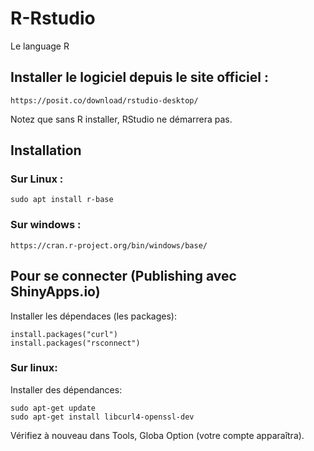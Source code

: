 # R-Rstudio
Le language R

## Installer le logiciel depuis le site officiel :
```
https://posit.co/download/rstudio-desktop/
```
Notez que sans R installer, RStudio ne démarrera pas.
## Installation
### Sur Linux :
```
sudo apt install r-base
```
### Sur windows :
```
https://cran.r-project.org/bin/windows/base/
```
## Pour se connecter (Publishing avec ShinyApps.io)
Installer les dépendaces (les packages):
```
install.packages("curl")
install.packages("rsconnect")
```
### Sur linux:
Installer des dépendances:
```
sudo apt-get update
sudo apt-get install libcurl4-openssl-dev
```
Vérifiez à nouveau dans Tools, Globa Option (votre compte apparaîtra).